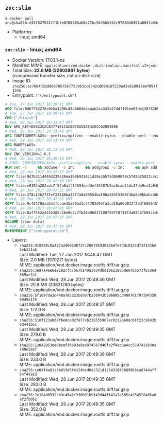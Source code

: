## `znc:slim`

```console
$ docker pull znc@sha256:e9278270317f1b7e0765305ab9a27bc9445b5352c9780346391a804fb94cbd26
```

-	Platforms:
	-	linux; amd64

### `znc:slim` - linux; amd64

-	Docker Version: 17.03.1-ce
-	Manifest MIME: `application/vnd.docker.distribution.manifest.v2+json`
-	Total Size: **22.8 MB (22802867 bytes)**  
	(compressed transfer size, not on-disk size)
-	Image ID: `sha256:ec7664d31d8b6760758773c963cc8c42c069018f230a43e6109158ef097f1546`
-	Entrypoint: `["\/entrypoint.sh"]`

```dockerfile
# Tue, 27 Jun 2017 18:39:21 GMT
ADD file:9d67752278c0e5a1298cd2d6603ebaaab2aa342e27ddf191ee0fde138f82698c in / 
# Tue, 27 Jun 2017 18:39:45 GMT
CMD ["/bin/sh"]
# Wed, 28 Jun 2017 20:33:47 GMT
ENV GPG_KEY=D5823CACB477191CAC0075555AE420CC0209989E
# Wed, 28 Jun 2017 20:33:48 GMT
ARG CONFIGUREFLAGS=--prefix=/opt/znc --enable-cyrus --enable-perl --enable-python --disable-ipv6
# Wed, 28 Jun 2017 20:33:49 GMT
ARG MAKEFLAGS=
# Wed, 28 Jun 2017 20:33:50 GMT
ENV ZNC_VERSION=1.6.5
# Wed, 28 Jun 2017 20:39:56 GMT
# ARGS: CONFIGUREFLAGS=--prefix=/opt/znc --enable-cyrus --enable-perl --enable-python --disable-ipv6 MAKEFLAGS=
RUN set -x     && adduser -S znc     && addgroup -S znc     && apk add --no-cache --virtual runtime-dependencies         ca-certificates         cyrus-sasl         icu         su-exec         tini     && apk add --no-cache --virtual build-dependencies         build-base         curl         cyrus-sasl-dev         gnupg         icu-dev         libressl-dev         perl-dev         python3-dev     && mkdir /znc-src && cd /znc-src     && curl -fsSL "https://znc.in/releases/archive/znc-${ZNC_VERSION}.tar.gz" -o znc.tgz     && curl -fsSL "https://znc.in/releases/archive/znc-${ZNC_VERSION}.tar.gz.sig" -o znc.tgz.sig     && export GNUPGHOME="$(mktemp -d)"     && gpg --keyserver ha.pool.sks-keyservers.net --recv-keys "${GPG_KEY}"     && gpg --batch --verify znc.tgz.sig znc.tgz     && rm -rf "$GNUPGHOME"     && tar -zxf znc.tgz --strip-components=1     && mkdir build && cd build     && ../configure ${CONFIGUREFLAGS}     && make $MAKEFLAGS     && make install     && apk del build-dependencies     && cd / && rm -rf /znc-src
# Wed, 28 Jun 2017 20:47:17 GMT
COPY file:9d7b3114446d239420ea168b9310c1d20e26b75d069079c5742a25823c4c2aab in / 
# Wed, 28 Jun 2017 20:47:19 GMT
COPY file:e0192a282adc7f54a8a1ff4594ead3ef35387b9ac6cad11dc37da9ea1b048a13 in /startup-sequence/ 
# Wed, 28 Jun 2017 20:47:21 GMT
COPY file:378c136273fef23830ba35f7a8a99554baf86a694f5366f4ba9e9bbabcb8ee6a in /startup-sequence/ 
# Wed, 28 Jun 2017 20:47:22 GMT
COPY file:9c43478daa2a1fccaed5a69ad3c74782d9efa3cd18a66d033f2ddf6956451ba5 in /startup-sequence/ 
# Wed, 28 Jun 2017 20:47:23 GMT
COPY file:0aff452a445b305c16e9c2c7fb36e9b027100f93ff8f18f4a9342fb94cc44b9c in /startup-sequence/ 
# Wed, 28 Jun 2017 20:47:25 GMT
VOLUME [/znc-data]
# Wed, 28 Jun 2017 20:47:26 GMT
ENTRYPOINT ["/entrypoint.sh"]
```

-	Layers:
	-	`sha256:019300c8a437a2d60248f27c206795930626dfe7ddc0323d734143bd5eb131a6`  
		Last Modified: Tue, 27 Jun 2017 18:48:47 GMT  
		Size: 2.0 MB (1970271 bytes)  
		MIME: application/vnd.docker.image.rootfs.diff.tar.gzip
	-	`sha256:3e97a4ee6e2192cfc7567b149a3034dbd1062168bde976b573f6c064569ae7af`  
		Last Modified: Wed, 28 Jun 2017 20:49:46 GMT  
		Size: 20.8 MB (20831280 bytes)  
		MIME: application/vnd.docker.image.rootfs.diff.tar.gzip
	-	`sha256:bf1097da2d440a785223bdd07b230943b506805c34097617973943589949e176`  
		Last Modified: Wed, 28 Jun 2017 20:49:37 GMT  
		Size: 172.0 B  
		MIME: application/vnd.docker.image.rootfs.diff.tar.gzip
	-	`sha256:510f121ab67fbe8ce027877eb226555907ec0212a688c01f22c9692b0d441b5c`  
		Last Modified: Wed, 28 Jun 2017 20:49:35 GMT  
		Size: 279.0 B  
		MIME: application/vnd.docker.image.rootfs.diff.tar.gzip
	-	`sha256:138429538e6bcaf3b693e9ad074567d48fc2f4cd6a4cc5897431b80a789e592f`  
		Last Modified: Wed, 28 Jun 2017 20:49:36 GMT  
		Size: 233.0 B  
		MIME: application/vnd.docker.image.rootfs.diff.tar.gzip
	-	`sha256:ce04f4a81c7bd13d5fe124bed0d2321d1254318456899b8ca0344af7b4f4991d`  
		Last Modified: Wed, 28 Jun 2017 20:49:35 GMT  
		Size: 280.0 B  
		MIME: application/vnd.docker.image.rootfs.diff.tar.gzip
	-	`sha256:2e104d0532cb3c4542f3f0b01b9f43d44ff41a7a585c4934520406a0af2fb0b2`  
		Last Modified: Wed, 28 Jun 2017 20:49:35 GMT  
		Size: 352.0 B  
		MIME: application/vnd.docker.image.rootfs.diff.tar.gzip
